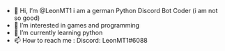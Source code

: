 - 👋 Hi, I’m @LeonMT1 i am a german Python Discord Bot Coder (i am not so good)
- 👀 I’m interested in games and programming 
- 🌱 I’m currently learning python 
- 📫 How to reach me : Discord: LeonMT1#6088
